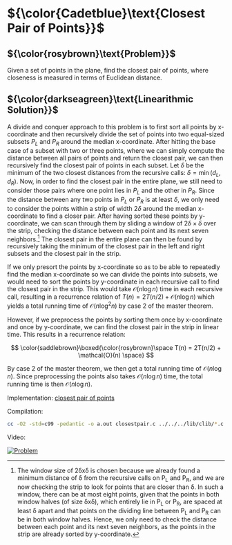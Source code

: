 # ${\color{Cadetblue}\text{Closest Pair of Points}}$

## ${\color{rosybrown}\text{Problem}}$

Given a set of points in the plane, find the closest pair of points, where closeness is measured in terms of Euclidean distance.

## ${\color{darkseagreen}\text{Linearithmic Solution}}$

A divide and conquer approach to this problem is to first sort all points by x-coordinate and then recursively divide the set of points into two equal-sized subsets $P_L$ and $P_R$ around the median x-coordinate. After hitting the base case of a subset with two or three points, where we can simply compute the distance between all pairs of points and return the closest pair, we can then recursively find the closest pair of points in each subset. Let $\delta$ be the minimum of the two closest distances from the recursive calls: $\delta = \min(d_L, d_R)$. Now, in order to find the closest pair in the entire plane, we still need to consider those pairs where one point lies in $P_L$ and the other in $P_R$. Since the distance between any two points in $P_L$ or $P_R$ is at least $\delta$, we only need to consider the points within a strip of width $2\delta$ around the median x-coordinate to find a closer pair. After having sorted these points by y-coordinate, we can scan through them by sliding a window of $2\delta \times \delta$ over the strip, checking the distance between each point and its next seven neighbors.[^1] The closest pair in the entire plane can then be found by recursively taking the minimum of the closest pair in the left and right subsets and the closest pair in the strip.

If we only presort the points by x-coordinate so as to be able to repeatedly find the median x-coordinate so we can divide the points into subsets, we would need to sort the points by y-coordinate in each recursive call to find the closest pair in the strip. This would take $\mathcal{O}(n \log n)$ time in each recursive call, resulting in a recurrence relation of $T(n) = 2T(n/2) + \mathcal{O}(n \log n)$ which yields a total running time of $\mathcal{O}(n \log^2 n)$ by case 2 of the master theorem.

However, if we preprocess the points by sorting them once by x-coordinate and once by y-coordinate, we can find the closest pair in the strip in linear time. This results in a recurrence relation:

$$
\color{saddlebrown}\boxed{\color{rosybrown}\space T(n) = 2T(n/2) + \mathcal{O}(n) \space}
$$

By case 2 of the master theorem, we then get a total running time of $\mathcal{O}(n \log n)$. Since preprocessing the points also takes $\mathcal{O}(n \log n)$ time, the total running time is then $\mathcal{O}(n \log n)$.

Implementation: [closest pair of points](https://github.com/pl3onasm/AADS/blob/main/algorithms/divide-and-conquer/closest-pair-of-points/closestpair.c)

Compilation:

```bash
cc -O2 -std=c99 -pedantic -o a.out closestpair.c ../../../lib/clib/*.c -lm
```

Video:

[![Problem](https://img.youtube.com/vi/6u_hWxbOc7E/0.jpg)](https://www.youtube.com/watch?v=6u_hWxbOc7E)

[^1]: The window size of 2δxδ is chosen because we already found a minimum distance of δ from the recursive calls on P<sub>L</sub> and P<sub>R</sub>, and we are now checking the strip to look for points that are closer than δ. In such a window, there can be at most eight points, given that the points in both window halves (of size δxδ), which entirely lie in P<sub>L</sub> or P<sub>R</sub>, are spaced at least δ apart and that points on the dividing line between P<sub>L</sub> and P<sub>R</sub> can be in both window halves. Hence, we only need to check the distance between each point and its next seven neighbors, as the points in the strip are already sorted by y-coordinate.
